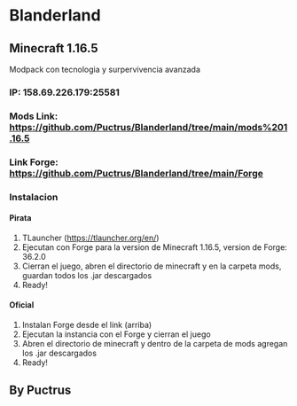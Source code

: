 # Blanderland
## Minecraft 1.16.5
Modpack con tecnologia y surpervivencia avanzada
### IP: 158.69.226.179:25581
### Mods Link: https://github.com/Puctrus/Blanderland/tree/main/mods%201.16.5
### Link Forge: https://github.com/Puctrus/Blanderland/tree/main/Forge
### Instalacion
#### Pirata
1. TLauncher (https://tlauncher.org/en/)
2. Ejecutan con Forge para la version de Minecraft 1.16.5, version de Forge: 36.2.0
3. Cierran el juego, abren el directorio de minecraft y en la carpeta mods, guardan todos los .jar descargados
4. Ready!
#### Oficial
1. Instalan Forge desde el link (arriba)
2. Ejecutan la instancia con el Forge y cierran el juego
3. Abren el directorio de minecraft y dentro de la carpeta de mods agregan los .jar descargados
4. Ready!

## By Puctrus
